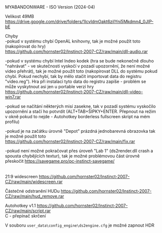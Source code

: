 MYABANDONWARE - ISO Version (2024-04)

Velikost 49MB https://drive.google.com/drive/folders/1IcvIdmOakt6ziIYni5Mkdmn4_0JIP-bE

Chyby
<br/>
-pokud v systému chybí OpenAL knihovny, tak je možné použít toto (nakopírovat do hry)
<br/>
https://github.com/hornster02/Instinct-2007-CZ/raw/main/dll-audio.rar

-pokud v systému chybí Intel Indeo kodek (hra se bude nekonečně dlouho "nahrávat" - ve skutečnosti vyskočí v pozadí upozornění, že není možné video přehrát), tak je možné použít toto (nakopírovat DLL do systému pokud chybí. Pokud nechybí, tak by mělo stačit importovat data do registru "video.reg"). Hra při instalaci tyto data do registru zapíše - problém se může vyskytnout asi jen u portable verzí hry
<br/>
https://github.com/hornster02/Instinct-2007-CZ/raw/main/dll-video-win7.rar

-pokud se načítání některých misí zasekne, tak v pozadí systému vyskočilo upozornění a stačí ho potvrdit (ALT+TAB+ŠIPKY+ENTER. Přepnout na režim v okně pokud to nejde - Autohotkey borderless fullscreen skript na mém profilu)

-pokud je na začátku úrovně "Depot" prázdná jednobarevná obrazovka tak je možné použít toto
<br/>
https://github.com/hornster02/Instinct-2007-CZ/raw/main/fix.rar

-pokud není možné pokračovat přes úroveň "Lab 1" (ds2render.dll crash a spousta chybějících textur), tak je možné problémovou část úrovně přeskočit https://savegame.pro/pc-instinct-savegame/
<br/>
<br/>
<br/>
21:9 widescreen https://github.com/hornster02/Instinct-2007-CZ/raw/main/widescreen.rar

Částečné odstranění HUDu https://github.com/hornster02/Instinct-2007-CZ/raw/main/hud_remove.rar

Autohotkey v1.1 https://github.com/hornster02/Instinct-2007-CZ/raw/main/script.rar
<br/>
C - přepínač skrčení

V souboru ```user_data\config_engine\ds2engine.cfg``` je možné zapnout HDR
